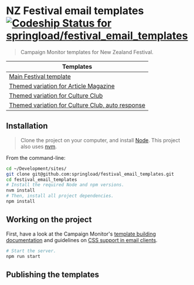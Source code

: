 # NZ Festival email templates [![Codeship Status for springload/festival_email_templates](https://app.codeship.com/projects/a73e1ac0-7051-0135-accf-6ebbf3e26980/status?branch=master)](https://app.codeship.com/projects/243065)

> Campaign Monitor templates for New Zealand Festival.

| Templates |
|-----------|
|[Main Festival template](templates/main-festival) |
|[Themed variation for Article Magazine](templates/article-magazine) |
|[Themed variation for Culture Club](templates/culture-club) |
|[Themed variation for Culture Club, auto response](templates/culture-club-auto-response) |

## Installation

> Clone the project on your computer, and install [Node](https://nodejs.org). This project also uses [nvm](https://github.com/creationix/nvm).

From the command-line:

```sh
cd ~/Development/sites/
git clone git@github.com:springload/festival_email_templates.git
cd festival_email_templates
# Install the required Node and npm versions.
nvm install
# Then, install all project dependencies.
npm install
```

## Working on the project

First, have a look at the Campaign Monitor's [template building documentation](https://www.campaignmonitor.com/create/) and guidelines on [CSS support in email clients](https://www.campaignmonitor.com/css/).

```sh
# Start the server.
npm run start
```

## Publishing the templates
